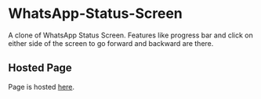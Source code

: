 # WhatsApp-Status-Screen

A clone of WhatsApp Status Screen. Features like progress bar and click on either side of the screen to go forward and backward are there.

## Hosted Page
Page is hosted [here](https://nikesh-r.github.io/WhatsApp-Status-Screen/).
